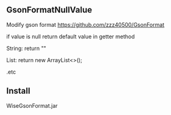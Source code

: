 ## GsonFormatNullValue

Modify gson format <https://github.com/zzz40500/GsonFormat>

if value is null return default value in getter method

String: return ""

List: return new ArrayList<>();

.etc

## Install

WiseGsonFormat.jar